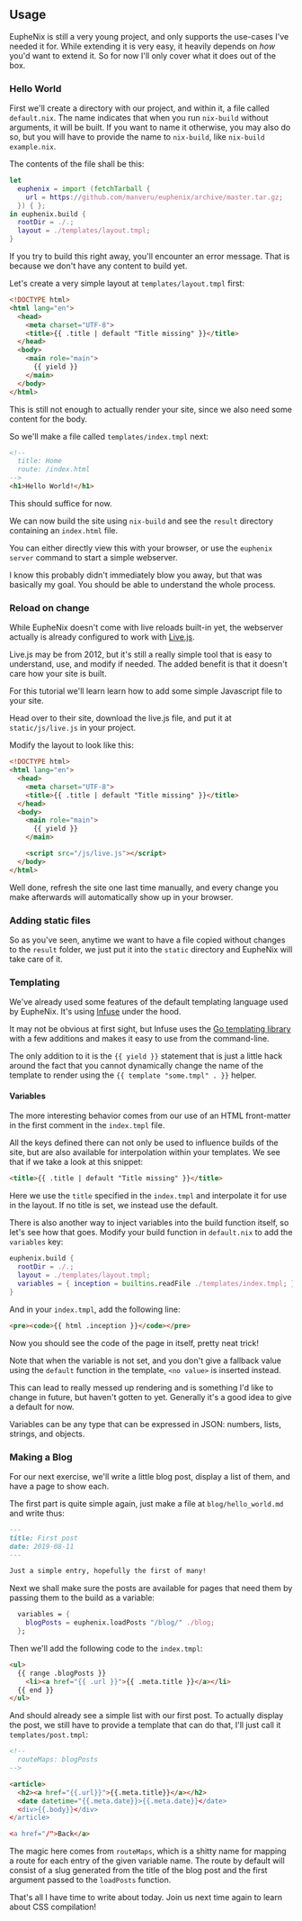 ## Usage

EupheNix is still a very young project, and only supports the use-cases I've
needed it for. While extending it is very easy, it heavily depends on _how_
you'd want to extend it. So for now I'll only cover what it does out of the box.

### Hello World

First we'll create a directory with our project, and within it, a file called
`default.nix`. The name indicates that when you run `nix-build` without
arguments, it will be built. If you want to name it otherwise, you may also do
so, but you will have to provide the name to `nix-build`, like
`nix-build example.nix`.

The contents of the file shall be this:

```nix
let
  euphenix = import (fetchTarball {
    url = https://github.com/manveru/euphenix/archive/master.tar.gz;
  }) { };
in euphenix.build {
  rootDir = ./.;
  layout = ./templates/layout.tmpl;
}
```

If you try to build this right away, you'll encounter an error message. That is
because we don't have any content to build yet.

Let's create a very simple layout at `templates/layout.tmpl` first:

```html
<!DOCTYPE html>
<html lang="en">
  <head>
    <meta charset="UTF-8">
    <title>{{ .title | default "Title missing" }}</title>
  </head>
  <body>
    <main role="main">
      {{ yield }}
    </main>
  </body>
</html>
```

This is still not enough to actually render your site, since we also need some
content for the body.

So we'll make a file called `templates/index.tmpl` next:

```html
<!--
  title: Home
  route: /index.html
-->
<h1>Hello World!</h1>
```

This should suffice for now.

We can now build the site using `nix-build` and see the `result` directory
containing an `index.html` file.

You can either directly view this with your browser, or use the
`euphenix server` command to start a simple webserver.

I know this probably didn't immediately blow you away, but that was basically my
goal. You should be able to understand the whole process.

### Reload on change

While EupheNix doesn't come with live reloads built-in yet, the webserver
actually is already configured to work with [Live.js](http://livejs.com/).

Live.js may be from 2012, but it's still a really simple tool that is easy to
understand, use, and modify if needed. The added benefit is that it doesn't care
how your site is built.

For this tutorial we'll learn learn how to add some simple Javascript file to
your site.

Head over to their site, download the live.js file, and put it at
`static/js/live.js` in your project.

Modify the layout to look like this:

```html
<!DOCTYPE html>
<html lang="en">
  <head>
    <meta charset="UTF-8">
    <title>{{ .title | default "Title missing" }}</title>
  </head>
  <body>
    <main role="main">
      {{ yield }}
    </main>

    <script src="/js/live.js"></script>
  </body>
</html>
```

Well done, refresh the site one last time manually, and every change you make
afterwards will automatically show up in your browser.

### Adding static files

So as you've seen, anytime we want to have a file copied without changes to the
`result` folder, we just put it into the `static` directory and EupheNix will
take care of it.

### Templating

We've already used some features of the default templating language used by
EupheNix. It's using [Infuse](https://github.com/jucardi/infuse) under the hood.

It may not be obvious at first sight, but Infuse uses the
[Go templating library](https://golang.org/pkg/text/template/) with a few
additions and makes it easy to use from the command-line.

The only addition to it is the `{{ yield }}` statement that is just a little
hack around the fact that you cannot dynamically change the name of the template
to render using the `{{ template "some.tmpl" . }}` helper.

#### Variables

The more interesting behavior comes from our use of an HTML front-matter in the
first comment in the `index.tmpl` file.

All the keys defined there can not only be used to influence builds of the site,
but are also available for interpolation within your templates. We see that if
we take a look at this snippet:

```html
<title>{{ .title | default "Title missing" }}</title>
```

Here we use the `title` specified in the `index.tmpl` and interpolate it for use
in the layout. If no title is set, we instead use the default.

There is also another way to inject variables into the build function itself, so
let's see how that goes. Modify your build function in `default.nix` to add the
`variables` key:

```nix
euphenix.build {
  rootDir = ./.;
  layout = ./templates/layout.tmpl;
  variables = { inception = builtins.readFile ./templates/index.tmpl; };
}
```

And in your `index.tmpl`, add the following line:

```html
<pre><code>{{ html .inception }}</code></pre>
```

Now you should see the code of the page in itself, pretty neat trick!

Note that when the variable is not set, and you don't give a fallback value
using the `default` function in the template, `<no value>` is inserted instead.

This can lead to really messed up rendering and is something I'd like to change
in future, but haven't gotten to yet. Generally it's a good idea to give a
default for now.

Variables can be any type that can be expressed in JSON: numbers, lists,
strings, and objects.

### Making a Blog

For our next exercise, we'll write a little blog post, display a list of them,
and have a page to show each.

The first part is quite simple again, just make a file at `blog/hello_world.md`
and write thus:

```markdown
---
title: First post
date: 2019-08-11
---

Just a simple entry, hopefully the first of many!
```

Next we shall make sure the posts are available for pages that need them by
passing them to the build as a variable:

```nix
  variables = {
    blogPosts = euphenix.loadPosts "/blog/" ./blog;
  };
```

Then we'll add the following code to the `index.tmpl`:

```html
<ul>
  {{ range .blogPosts }}
    <li><a href="{{ .url }}">{{ .meta.title }}</a></li>
  {{ end }}
</ul>
```

And should already see a simple list with our first post.
To actually display the post, we still have to provide a template that can do
that, I'll just call it `templates/post.tmpl`:

```html
<!--
  routeMaps: blogPosts
-->

<article>
  <h2><a href="{{.url}}">{{.meta.title}}</a></h2>
  <date datetime="{{.meta.date}}>{{.meta.date}}</date>
  <div>{{.body}}</div>
</article>

<a href="/">Back</a>
```

The magic here comes from `routeMaps`, which is a shitty name for mapping a
route for each entry of the given variable name.
The route by default will consist of a slug generated from the title of the blog
post and the first argument passed to the `loadPosts` function.

That's all I have time to write about today. Join us next time again to learn
about CSS compilation!
